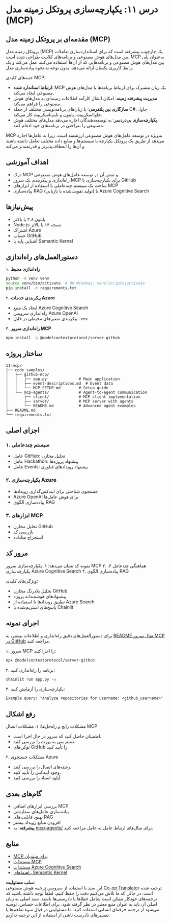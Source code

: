 <!--
CO_OP_TRANSLATOR_METADATA:
{
  "original_hash": "e255edb8423b34b4bba20263ef38f208",
  "translation_date": "2025-07-24T07:43:22+00:00",
  "source_file": "11-mcp/README.md",
  "language_code": "fa"
}
-->
# درس ۱۱: یکپارچه‌سازی پروتکل زمینه مدل (MCP)

## مقدمه‌ای بر پروتکل زمینه مدل (MCP)

پروتکل زمینه مدل (MCP) یک چارچوب پیشرفته است که برای استانداردسازی تعاملات بین مدل‌های هوش مصنوعی و برنامه‌های کلاینت طراحی شده است. MCP به‌عنوان پلی بین مدل‌های هوش مصنوعی و برنامه‌هایی که از آن‌ها استفاده می‌کنند عمل می‌کند و یک رابط کاربری یکسان ارائه می‌دهد، بدون توجه به نحوه پیاده‌سازی مدل.

جنبه‌های کلیدی MCP:

- **ارتباط استاندارد شده**: MCP یک زبان مشترک برای ارتباط برنامه‌ها با مدل‌های هوش مصنوعی ایجاد می‌کند.
- **مدیریت پیشرفته زمینه**: امکان انتقال کارآمد اطلاعات زمینه‌ای به مدل‌های هوش مصنوعی را فراهم می‌کند.
- **سازگاری بین پلتفرمی**: با زبان‌های برنامه‌نویسی مختلف از جمله C#، جاوا، جاوااسکریپت، پایتون و تایپ‌اسکریپت کار می‌کند.
- **یکپارچه‌سازی بی‌دردسر**: به توسعه‌دهندگان اجازه می‌دهد مدل‌های مختلف هوش مصنوعی را به‌راحتی در برنامه‌های خود ادغام کنند.

MCP به‌ویژه در توسعه عامل‌های هوش مصنوعی ارزشمند است، زیرا به عامل‌ها اجازه می‌دهد از طریق یک پروتکل یکپارچه با سیستم‌ها و منابع داده مختلف تعامل داشته باشند و آن‌ها را انعطاف‌پذیرتر و قدرتمندتر می‌کند.

## اهداف آموزشی
- درک MCP و نقش آن در توسعه عامل‌های هوش مصنوعی
- راه‌اندازی و پیکربندی یک سرور MCP برای یکپارچه‌سازی با GitHub
- ساخت یک سیستم چندعاملی با استفاده از ابزارهای MCP
- پیاده‌سازی RAG (تولید تقویت‌شده با بازیابی) با Azure Cognitive Search

## پیش‌نیازها
- پایتون ۳.۸ یا بالاتر
- Node.js نسخه ۱۴ یا بالاتر
- اشتراک Azure
- حساب GitHub
- آشنایی پایه با Semantic Kernel

## دستورالعمل‌های راه‌اندازی

۱. **راه‌اندازی محیط**
   ```bash
   python -m venv venv
   source venv/bin/activate  # On Windows: venv\Scripts\activate
   pip install -r requirements.txt
   ```

۲. **پیکربندی خدمات Azure**
   - ایجاد یک منبع Azure Cognitive Search
   - راه‌اندازی سرویس Azure OpenAI
   - پیکربندی متغیرهای محیطی در فایل `.env`

۳. **راه‌اندازی سرور MCP**
   ```bash
   npm install -g @modelcontextprotocol/server-github
   ```

## ساختار پروژه

```
11-mcp/
├── code_samples/
│   ├── github-mcp/
│   │   ├── app.py              # Main application
│   │   ├── event-descriptions.md  # Event data
│   │   └── MCP_SETUP.md        # Setup guide
│   └── mcp-agents/             # Agent-to-agent communication
│       ├── client/             # MCP client implementation
│       ├── server/             # MCP server with agents
│       └── README.md           # Advanced agent examples
├── README.md
└── requirements.txt
```

## اجزای اصلی

### ۱. سیستم چندعاملی
- عامل GitHub: تحلیل مخازن
- عامل Hackathon: پیشنهاد پروژه‌ها
- عامل Events: پیشنهاد رویدادهای فناوری

### ۲. یکپارچه‌سازی Azure
- جستجوی شناختی برای ایندکس‌گذاری رویدادها
- Azure OpenAI برای هوش عامل‌ها
- پیاده‌سازی الگوی RAG

### ۳. ابزارهای MCP
- تحلیل مخازن GitHub
- بازرسی کد
- استخراج متاداده

## مرور کد

نمونه کد نشان می‌دهد:
۱. یکپارچه‌سازی سرور MCP
۲. هماهنگی چندعامل
۳. یکپارچه‌سازی Azure Cognitive Search
۴. پیاده‌سازی الگوی RAG

ویژگی‌های کلیدی:
- تحلیل بلادرنگ مخازن GitHub
- پیشنهادهای هوشمندانه پروژه
- تطبیق رویدادها با استفاده از Azure Search
- پاسخ‌های استریم‌شده با Chainlit

## اجرای نمونه

برای دستورالعمل‌های دقیق راه‌اندازی و اطلاعات بیشتر، به [README مثال سرور MCP در GitHub](./code_samples/github-mcp/README.md) مراجعه کنید.

۱. سرور MCP را اجرا کنید:
   ```bash
   npx @modelcontextprotocol/server-github
   ```

۲. برنامه را راه‌اندازی کنید:
   ```bash
   chainlit run app.py -w
   ```

۳. یکپارچه‌سازی را آزمایش کنید:
   ```
   Example query: "Analyze repositories for username: <github_username>"
   ```

## رفع اشکال

مشکلات رایج و راه‌حل‌ها:
۱. مشکلات اتصال MCP
   - اطمینان حاصل کنید که سرور در حال اجرا است.
   - دسترسی به پورت را بررسی کنید.
   - توکن‌های GitHub را تأیید کنید.

۲. مشکلات جستجوی Azure
   - رشته‌های اتصال را بررسی کنید.
   - وجود ایندکس را تأیید کنید.
   - آپلود اسناد را بررسی کنید.

## گام‌های بعدی
- بررسی ابزارهای اضافی MCP
- پیاده‌سازی عامل‌های سفارشی
- بهبود قابلیت‌های RAG
- افزودن منابع رویداد بیشتر
- **پیشرفته**: به [mcp-agents/](../../../11-mcp/code_samples/mcp-agents) برای مثال‌های ارتباط عامل به عامل مراجعه کنید.

## منابع
- [MCP برای مبتدیان](https://aka.ms/mcp-for-beginners)  
- [مستندات MCP](https://github.com/microsoft/semantic-kernel/tree/main/python/semantic-kernel/semantic_kernel/connectors/mcp)
- [مستندات Azure Cognitive Search](https://learn.microsoft.com/azure/search/)
- [راهنماهای Semantic Kernel](https://learn.microsoft.com/semantic-kernel/)

**سلب مسئولیت**:  
این سند با استفاده از سرویس ترجمه هوش مصنوعی [Co-op Translator](https://github.com/Azure/co-op-translator) ترجمه شده است. در حالی که ما تلاش می‌کنیم دقت را حفظ کنیم، لطفاً توجه داشته باشید که ترجمه‌های خودکار ممکن است شامل خطاها یا نادرستی‌ها باشند. سند اصلی به زبان اصلی آن باید به عنوان منبع معتبر در نظر گرفته شود. برای اطلاعات حساس، توصیه می‌شود از ترجمه حرفه‌ای انسانی استفاده کنید. ما مسئولیتی در قبال سوء تفاهم‌ها یا تفسیرهای نادرست ناشی از استفاده از این ترجمه نداریم.